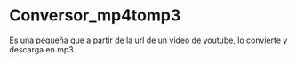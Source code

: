 # Conversor_mp4tomp3
Es una pequeña que a partir de la url de un video de youtube, lo convierte y descarga en mp3.
